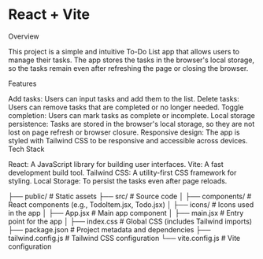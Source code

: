 # React + Vite

Overview

This project is a simple and intuitive To-Do List app that allows users to manage their tasks. The app stores the tasks in the browser's local storage, so the tasks remain even after refreshing the page or closing the browser.

Features

Add tasks: Users can input tasks and add them to the list.
Delete tasks: Users can remove tasks that are completed or no longer needed.
Toggle completion: Users can mark tasks as complete or incomplete.
Local storage persistence: Tasks are stored in the browser's local storage, so they are not lost on page refresh or browser closure.
Responsive design: The app is styled with Tailwind CSS to be responsive and accessible across devices.
Tech Stack

React: A JavaScript library for building user interfaces.
Vite: A fast development build tool.
Tailwind CSS: A utility-first CSS framework for styling.
Local Storage: To persist the tasks even after page reloads.

├── public/            # Static assets
├── src/               # Source code
│   ├── components/    # React components (e.g., TodoItem.jsx, Todo.jsx)
│   ├── icons/         # Icons used in the app
│   ├── App.jsx        # Main app component
│   ├── main.jsx       # Entry point for the app
│   ├── index.css      # Global CSS (includes Tailwind imports)
├── package.json       # Project metadata and dependencies
├── tailwind.config.js # Tailwind CSS configuration
└── vite.config.js     # Vite configuration

